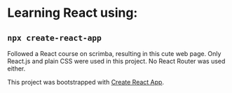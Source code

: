 # Learning React using:

## `npx create-react-app`

Followed a React course on scrimba, resulting in this cute web page.
Only React.js and plain CSS were used in this project.
No React Router was used either.

This project was bootstrapped with [Create React App](https://github.com/facebook/create-react-app).
